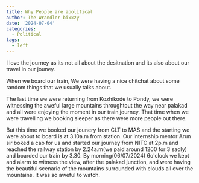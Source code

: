 ```yaml
---
title: Why People are apolitical
author: The Wrandler bixxzy
date: '2024-07-04'
categories:
  - Political
tags:
  - left
---
```


I love the journey as its not all about the desitnation and its also about our travel in our jouney.

When we board our train, We were having a nice chitchat about some random things that we usually talks about.

The last time we were returning from Kozhikode to Pondy, we were witnessing the aweful large mountains throughtout the way near palakad and all were enjoying the moment in our train journey. That time when we were travelling we booking sleeper as there were more people out there.

But this time we booked our jounery from CLT to MAS and the starting we were about to board is at 3.10a.m from station. Our internship mentor Arun sir boked a cab for us and started our journey from NITC at 2p.m and reached the railway station by 2.24a.m(we paid around 1200 for 3 sadly) and boarded our train by 3.30. By morning(06/07/2024) 6o'clock we kept and alarm to witness the view, after the palakad junction, and were having the beautiful scenario of the mountains surrounded with clouds all over the mountains. It was so aweful to watch.
